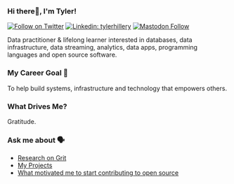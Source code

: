 ### Hi there👋, I'm Tyler!
[![Follow on Twitter](https://img.shields.io/badge/--twitter?label=Follow&logo=Twitter&style=social)](https://twitter.com/_TylerHillery)    [![Linkedin: tylerhillery](https://img.shields.io/badge/-Connect-blue?style=flat-square&logo=Linkedin&logoColor=white&link=https://www.linkedin.com/in/tylerhillery/)](https://www.linkedin.com/in/tylerhillery/)   <a rel="me" href="https://data-folks.masto.host/@TylerHillery" target="_blank"><img alt="Mastodon Follow" src="https://img.shields.io/mastodon/follow/109303859983678063?domain=https%3A%2F%2Fdata-folks.masto.host&style=social"> </a>

Data practitioner & lifelong learner interested in databases, data infrastructure, data streaming, analytics, data apps, programming languages and open source software.

### My Career Goal 🎯
To help build systems, infrastructure and technology that empowers others.

### What Drives Me? 
Gratitude.

### Ask me about 🗣️
- [Research on Grit](https://blog.uwsp.edu/cps/2019/04/17/business-students-present-findings-at-research-in-the-rotunda/)
- [My Projects](https://www.tylerhillery.com/projects.html)
- [What motivated me to start contributing to open source](https://www.tylerhillery.com/blog/getting-started-in-os/)

<!---
TylerHillery/TylerHillery is a ✨ special ✨ repository because its `README.md` (this file) appears on your GitHub profile.
You can click the Preview link to take a look at your changes.
--->
